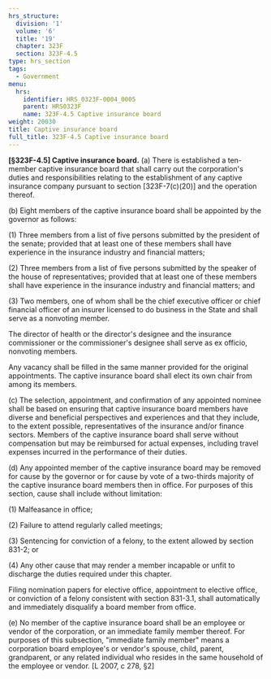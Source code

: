 ```yaml
---
hrs_structure:
  division: '1'
  volume: '6'
  title: '19'
  chapter: 323F
  section: 323F-4.5
type: hrs_section
tags:
  - Government
menu:
  hrs:
    identifier: HRS_0323F-0004_0005
    parent: HRS0323F
    name: 323F-4.5 Captive insurance board
weight: 20030
title: Captive insurance board
full_title: 323F-4.5 Captive insurance board
---
```

**[§323F-4.5] Captive insurance board.** (a) There is established a ten-member captive insurance board that shall carry out the corporation's duties and responsibilities relating to the establishment of any captive insurance company pursuant to section [323F-7(c)(20)] and the operation thereof.

(b) Eight members of the captive insurance board shall be appointed by the governor as follows:

(1) Three members from a list of five persons submitted by the president of the senate; provided that at least one of these members shall have experience in the insurance industry and financial matters;

(2) Three members from a list of five persons submitted by the speaker of the house of representatives; provided that at least one of these members shall have experience in the insurance industry and financial matters; and

(3) Two members, one of whom shall be the chief executive officer or chief financial officer of an insurer licensed to do business in the State and shall serve as a nonvoting member.

The director of health or the director's designee and the insurance commissioner or the commissioner's designee shall serve as ex officio, nonvoting members.

Any vacancy shall be filled in the same manner provided for the original appointments. The captive insurance board shall elect its own chair from among its members.

(c) The selection, appointment, and confirmation of any appointed nominee shall be based on ensuring that captive insurance board members have diverse and beneficial perspectives and experiences and that they include, to the extent possible, representatives of the insurance and/or finance sectors. Members of the captive insurance board shall serve without compensation but may be reimbursed for actual expenses, including travel expenses incurred in the performance of their duties.

(d) Any appointed member of the captive insurance board may be removed for cause by the governor or for cause by vote of a two-thirds majority of the captive insurance board members then in office. For purposes of this section, cause shall include without limitation:

(1) Malfeasance in office;

(2) Failure to attend regularly called meetings;

(3) Sentencing for conviction of a felony, to the extent allowed by section 831-2; or

(4) Any other cause that may render a member incapable or unfit to discharge the duties required under this chapter.

Filing nomination papers for elective office, appointment to elective office, or conviction of a felony consistent with section 831-3.1, shall automatically and immediately disqualify a board member from office.

(e) No member of the captive insurance board shall be an employee or vendor of the corporation, or an immediate family member thereof. For purposes of this subsection, "immediate family member" means a corporation board employee's or vendor's spouse, child, parent, grandparent, or any related individual who resides in the same household of the employee or vendor. [L 2007, c 278, §2]